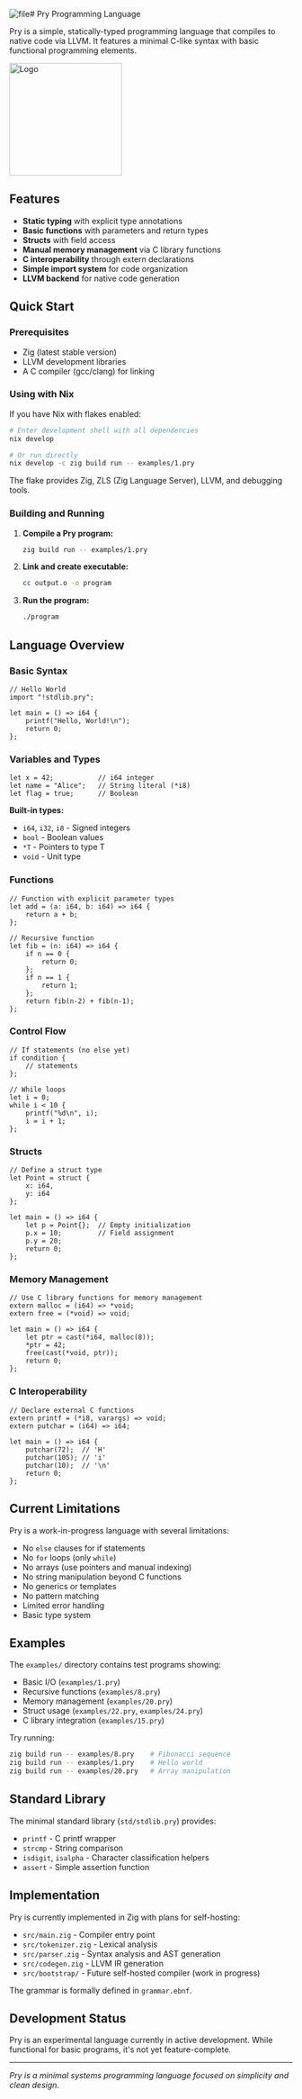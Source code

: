 ![file](https://github.com/user-attachments/assets/c1c5edc6-eb3b-4cfd-a099-1344cfd24563)# Pry Programming Language

Pry is a simple, statically-typed programming language that compiles to native code via LLVM. It features a minimal C-like syntax with basic functional programming elements.

<img src="images/logo.svg" width="200" alt="Logo" />

## Features

- **Static typing** with explicit type annotations
- **Basic functions** with parameters and return types
- **Structs** with field access
- **Manual memory management** via C library functions
- **C interoperability** through extern declarations
- **Simple import system** for code organization
- **LLVM backend** for native code generation

## Quick Start

### Prerequisites

- Zig (latest stable version)
- LLVM development libraries
- A C compiler (gcc/clang) for linking

### Using with Nix

If you have Nix with flakes enabled:

```bash
# Enter development shell with all dependencies
nix develop

# Or run directly
nix develop -c zig build run -- examples/1.pry
```

The flake provides Zig, ZLS (Zig Language Server), LLVM, and debugging tools.

### Building and Running

1. **Compile a Pry program:**
   ```bash
   zig build run -- examples/1.pry
   ```

2. **Link and create executable:**
   ```bash
   cc output.o -o program
   ```

3. **Run the program:**
   ```bash
   ./program
   ```

## Language Overview

### Basic Syntax

```pry
// Hello World
import "!stdlib.pry";

let main = () => i64 {
    printf("Hello, World!\n");
    return 0;
};
```

### Variables and Types

```pry
let x = 42;           // i64 integer
let name = "Alice";   // String literal (*i8)
let flag = true;      // Boolean
```

**Built-in types:**
- `i64`, `i32`, `i8` - Signed integers  
- `bool` - Boolean values
- `*T` - Pointers to type T
- `void` - Unit type

### Functions

```pry
// Function with explicit parameter types
let add = (a: i64, b: i64) => i64 {
    return a + b;
};

// Recursive function
let fib = (n: i64) => i64 {
    if n == 0 {
        return 0;
    };
    if n == 1 {
        return 1;
    };
    return fib(n-2) + fib(n-1);
};
```

### Control Flow

```pry
// If statements (no else yet)
if condition {
    // statements
};

// While loops
let i = 0;
while i < 10 {
    printf("%d\n", i);
    i = i + 1;
};
```

### Structs

```pry
// Define a struct type
let Point = struct {
    x: i64,
    y: i64
};

let main = () => i64 {
    let p = Point{};  // Empty initialization
    p.x = 10;         // Field assignment
    p.y = 20;
    return 0;
};
```

### Memory Management

```pry
// Use C library functions for memory management
extern malloc = (i64) => *void;
extern free = (*void) => void;

let main = () => i64 {
    let ptr = cast(*i64, malloc(8));
    *ptr = 42;
    free(cast(*void, ptr));
    return 0;
};
```

### C Interoperability

```pry
// Declare external C functions
extern printf = (*i8, varargs) => void;
extern putchar = (i64) => i64;

let main = () => i64 {
    putchar(72);  // 'H'
    putchar(105); // 'i'
    putchar(10);  // '\n'
    return 0;
};
```

## Current Limitations

Pry is a work-in-progress language with several limitations:

- No `else` clauses for if statements
- No `for` loops (only `while`)
- No arrays (use pointers and manual indexing)
- No string manipulation beyond C functions
- No generics or templates
- No pattern matching
- Limited error handling
- Basic type system

## Examples

The `examples/` directory contains test programs showing:

- Basic I/O (`examples/1.pry`)
- Recursive functions (`examples/8.pry`) 
- Memory management (`examples/20.pry`)
- Struct usage (`examples/22.pry`, `examples/24.pry`)
- C library integration (`examples/15.pry`)

Try running:
```bash
zig build run -- examples/8.pry    # Fibonacci sequence
zig build run -- examples/1.pry    # Hello world
zig build run -- examples/20.pry   # Array manipulation
```

## Standard Library

The minimal standard library (`std/stdlib.pry`) provides:

- `printf` - C printf wrapper
- `strcmp` - String comparison
- `isdigit`, `isalpha` - Character classification helpers
- `assert` - Simple assertion function

## Implementation

Pry is currently implemented in Zig with plans for self-hosting:

- `src/main.zig` - Compiler entry point
- `src/tokenizer.zig` - Lexical analysis
- `src/parser.zig` - Syntax analysis and AST generation  
- `src/codegen.zig` - LLVM IR generation
- `src/bootstrap/` - Future self-hosted compiler (work in progress)

The grammar is formally defined in `grammar.ebnf`.

## Development Status

Pry is an experimental language currently in active development. While functional for basic programs, it's not yet feature-complete.

---

*Pry is a minimal systems programming language focused on simplicity and clean design.*
